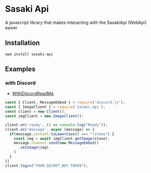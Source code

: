 # Sasaki Api
A javascript library that makes interacting with the SasakiApi (WebApi) easier

## Installation
`npm install sasaki-api`

## Examples

### with Discord 
- [WithDiscordReadMe](https://github.com/Vincxnt2/sasaki-api/blob/master/examples/WithDiscord.md)
```js
const { Client, MessageEmbed } = require('discord.js');
const { ImageClient } = require('sasaki-api');
const client = new Client();
const imgClient = new ImageClient();

client.on('ready', () => console.log("Ready"));
client.on('message', async (message) => {
  if(message.content.toLowerCase() === "!stone") {
    const img = await imgClient.getImage(stone);
    message.channel.send(new MessageEmbed()
      .setImage(img)
    )
  }
})
client.login("YOUR_SECRET_BOT_TOKEN");
```